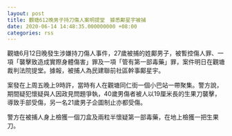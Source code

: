 ```yaml
---
layout: post
title: 觀塘612晚男子持刀傷人案明提堂　據悉鄺星宇被捕
date: 2020-06-14 14:48:35.000000000 +08:00
categories: rss
---
```


觀塘6月12日晚發生涉嫌持刀傷人事件，27歲被捕的姓鄺男子，被暫控傷人罪、一項「襲擊致造成實際身體傷害」罪及一項「管有第一部毒藥」罪，案件明日在觀塘裁判法院提堂。據報，被捕人為民建聯前社區幹事鄺星宇。

案發在上周五晚上9時許，當時有人在觀塘同仁街一個小巴站一帶聚集。警方說，期間疑犯懷疑與人因政見問題爭執，40歲男傷者被人以19厘米長的生果刀襲擊，導致手部受傷，另一名21歲男子企圖制止亦都受傷。

警方在被捕人身上檢獲一個刀盒及兩粒半懷疑第一部毒藥，在地上檢獲一把生果刀。

